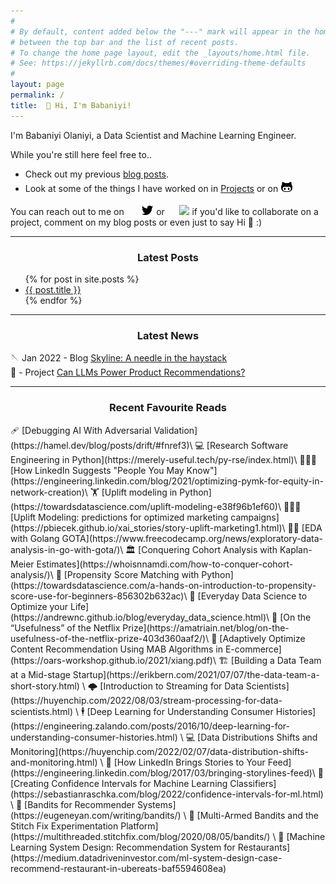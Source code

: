 ```yaml
---
#
# By default, content added below the "---" mark will appear in the home page
# between the top bar and the list of recent posts.
# To change the home page layout, edit the _layouts/home.html file.
# See: https://jekyllrb.com/docs/themes/#overriding-theme-defaults
#
layout: page
permalink: /
title:  👋 Hi, I'm Babaniyi!
---
```


I'm Babaniyi Olaniyi, a Data Scientist and Machine Learning Engineer.

While you're still here feel free to..
- Check out my previous [blog posts](https://babaniyi.substack.com).
- Look at some of the things I have worked on in [Projects](https://babaniyi.github.io/portfolio/) or on [![github](/images/github_icon.png)](https://github.com/babaniyi) 


You can reach out to me on &nbsp; &nbsp; &nbsp; [![twitter](/images/tweet_icon.png)](https://twitter.com/by_niyi) or &nbsp; &nbsp; &nbsp;[<img src="https://cdn.jsdelivr.net/npm/simple-icons@v3/icons/linkedin.svg" width="22px">](https://www.linkedin.com/in/babaniyi/) if you'd like to collaborate on a project, comment on my blog posts or even just to say Hi 🙋 :) 

*** 
<center> <h3>Latest Posts</h3> </center>
<ul>
  {% for post in site.posts %}
    <li>
      <a href="{{ post.url }}">{{ post.title }}</a>
    </li>
  {% endfor %}
</ul>

***
<center> <h3>Latest News</h3> </center>

🪡 Jan 2022 - Blog [Skyline: A needle in the haystack](https://babaniyi.substack.com/p/skyline-the-needle-in-the-haystack?s=w)\
📲 - Project [Can LLMs Power Product Recommendations?](https://github.com/babaniyi/LLMs-for-RecSys)

*** 
<center> <h3>Recent Favourite Reads</h3> </center>
🩹 [Debugging AI With Adversarial Validation](https://hamel.dev/blog/posts/drift/#fnref3)\
💻 [Research Software Engineering in Python](https://merely-useful.tech/py-rse/index.html)\
🧑‍🤝‍🧑 [How LinkedIn Suggests "People You May Know"](https://engineering.linkedin.com/blog/2021/optimizing-pymk-for-equity-in-network-creation)\
🏋️ [Uplift modeling in Python](https://towardsdatascience.com/uplift-modeling-e38f96b1ef60)\
🧑‍🤝‍🧑 [Uplift Modeling: predictions for optimized marketing campaigns](https://pbiecek.github.io/xai_stories/story-uplift-marketing1.html)\
👨‍🏫 [EDA with Golang GOTA](https://www.freecodecamp.org/news/exploratory-data-analysis-in-go-with-gota/)\
🏛️ [Conquering Cohort Analysis with Kaplan-Meier Estimates](https://whoisnnamdi.com/how-to-conquer-cohort-analysis/)\
🚸 [Propensity Score Matching with Python](https://towardsdatascience.com/a-hands-on-introduction-to-propensity-score-use-for-beginners-856302b632ac)\
📆 [Everyday Data Science to Optimize your Life](https://andrewnc.github.io/blog/everyday_data_science.html)\
🧵 [On the “Usefulness” of the Netflix Prize](https://amatriain.net/blog/on-the-usefulness-of-the-netflix-prize-403d360aaf2/)\
📖 [Adaptively Optimize Content Recommendation Using MAB Algorithms in E-commerce](https://oars-workshop.github.io/2021/xiang.pdf)\
🏗️ [Building a Data Team at a Mid-stage Startup](https://erikbern.com/2021/07/07/the-data-team-a-short-story.html) \
🌩️ [Introduction to Streaming for Data Scientists](https://huyenchip.com/2022/08/03/stream-processing-for-data-scientists.html) \
🕴️ [Deep Learning for Understanding Consumer Histories](https://engineering.zalando.com/posts/2016/10/deep-learning-for-understanding-consumer-histories.html) \
💻 [Data Distributions Shifts and Monitoring](https://huyenchip.com/2022/02/07/data-distribution-shifts-and-monitoring.html) \
🏪 [How LinkedIn Brings Stories to Your Feed](https://engineering.linkedin.com/blog/2017/03/bringing-storylines-feed)\
🎰 [Creating Confidence Intervals for Machine Learning Classifiers](https://sebastianraschka.com/blog/2022/confidence-intervals-for-ml.html) \
🎰 [Bandits for Recommender Systems](https://eugeneyan.com/writing/bandits/) \
🎰 [Multi-Armed Bandits and the Stitch Fix Experimentation Platform](https://multithreaded.stitchfix.com/blog/2020/08/05/bandits/) \
🥘 [Machine Learning System Design: Recommendation System for Restaurants](https://medium.datadriveninvestor.com/ml-system-design-case-recommend-restaurant-in-ubereats-baf5594608ea)



